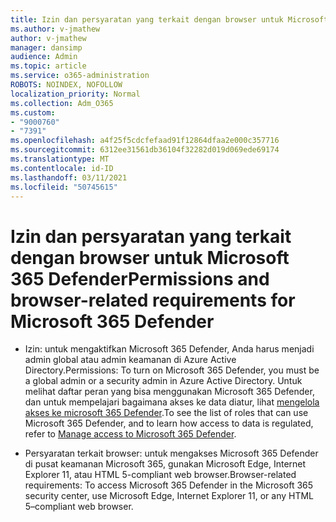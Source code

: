 ```yaml
---
title: Izin dan persyaratan yang terkait dengan browser untuk Microsoft 365 Defender
ms.author: v-jmathew
author: v-jmathew
manager: dansimp
audience: Admin
ms.topic: article
ms.service: o365-administration
ROBOTS: NOINDEX, NOFOLLOW
localization_priority: Normal
ms.collection: Adm_O365
ms.custom:
- "9000760"
- "7391"
ms.openlocfilehash: a4f25f5cdcfefaad91f12864dfaa2e000c357716
ms.sourcegitcommit: 6312ee31561db36104f32282d019d069ede69174
ms.translationtype: MT
ms.contentlocale: id-ID
ms.lasthandoff: 03/11/2021
ms.locfileid: "50745615"
---
```

# <a name="permissions-and-browser-related-requirements-for-microsoft-365-defender"></a><span data-ttu-id="6242c-102">Izin dan persyaratan yang terkait dengan browser untuk Microsoft 365 Defender</span><span class="sxs-lookup"><span data-stu-id="6242c-102">Permissions and browser-related requirements for Microsoft 365 Defender</span></span>

- <span data-ttu-id="6242c-103">Izin: untuk mengaktifkan Microsoft 365 Defender, Anda harus menjadi admin global atau admin keamanan di Azure Active Directory.</span><span class="sxs-lookup"><span data-stu-id="6242c-103">Permissions: To turn on Microsoft 365 Defender, you must be a global admin or a security admin in Azure Active Directory.</span></span> <span data-ttu-id="6242c-104">Untuk melihat daftar peran yang bisa menggunakan Microsoft 365 Defender, dan untuk mempelajari bagaimana akses ke data diatur, lihat [mengelola akses ke microsoft 365 Defender](https://go.microsoft.com/fwlink/?linkid=2143626).</span><span class="sxs-lookup"><span data-stu-id="6242c-104">To see the list of roles that can use Microsoft 365 Defender, and to learn how access to data is regulated, refer to [Manage access to Microsoft 365 Defender](https://go.microsoft.com/fwlink/?linkid=2143626).</span></span>

- <span data-ttu-id="6242c-105">Persyaratan terkait browser: untuk mengakses Microsoft 365 Defender di pusat keamanan Microsoft 365, gunakan Microsoft Edge, Internet Explorer 11, atau HTML 5-compliant web browser.</span><span class="sxs-lookup"><span data-stu-id="6242c-105">Browser-related requirements: To access Microsoft 365 Defender in the Microsoft 365 security center, use Microsoft Edge, Internet Explorer 11, or any HTML 5–compliant web browser.</span></span>

